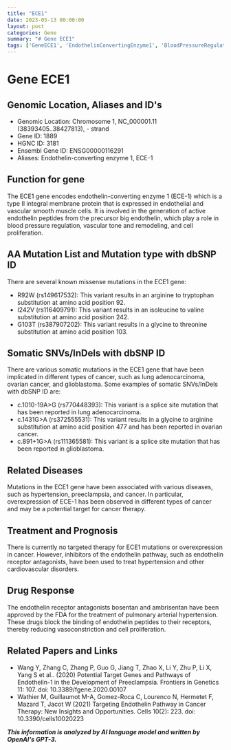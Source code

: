 ```yaml
---
title: "ECE1"
date: 2023-05-13 00:00:00
layout: post
categories: Gene
summary: "# Gene ECE1"
tags: ['GeneECE1', 'EndothelinConvertingEnzyme1', 'BloodPressureRegulation', 'Cancer', 'SomaticMutations', 'EndothelinReceptorAntagonists', 'Hypertension', 'Preeclampsia']
---
```


# Gene ECE1

## Genomic Location, Aliases and ID's
- Genomic Location: Chromosome 1, NC_000001.11 (38393405..38427813), - strand
- Gene ID: 1889
- HGNC ID: 3181
- Ensembl Gene ID: ENSG00000116291
- Aliases: Endothelin-converting enzyme 1, ECE-1

## Function for gene
The ECE1 gene encodes endothelin-converting enzyme 1 (ECE-1) which is a type II integral membrane protein that is expressed in endothelial and vascular smooth muscle cells. It is involved in the generation of active endothelin peptides from the precursor big endothelin, which play a role in blood pressure regulation, vascular tone and remodeling, and cell proliferation.

## AA Mutation List and Mutation type with dbSNP ID
There are several known missense mutations in the ECE1 gene:
- R92W (rs149617532): This variant results in an arginine to tryptophan substitution at amino acid position 92.
- I242V (rs116409791): This variant results in an isoleucine to valine substitution at amino acid position 242.
- G103T (rs387907202): This variant results in a glycine to threonine substitution at amino acid position 103.

## Somatic SNVs/InDels with dbSNP ID
There are various somatic mutations in the ECE1 gene that have been implicated in different types of cancer, such as lung adenocarcinoma, ovarian cancer, and glioblastoma. Some examples of somatic SNVs/InDels with dbSNP ID are:
- c.1010-19A>G (rs770448393): This variant is a splice site mutation that has been reported in lung adenocarcinoma.
- c.1431G>A (rs372555531): This variant results in a glycine to arginine substitution at amino acid position 477 and has been reported in ovarian cancer.
- c.891+1G>A (rs111365581): This variant is a splice site mutation that has been reported in glioblastoma.

## Related Diseases
Mutations in the ECE1 gene have been associated with various diseases, such as hypertension, preeclampsia, and cancer. In particular, overexpression of ECE-1 has been observed in different types of cancer and may be a potential target for cancer therapy.

## Treatment and Prognosis
There is currently no targeted therapy for ECE1 mutations or overexpression in cancer. However, inhibitors of the endothelin pathway, such as endothelin receptor antagonists, have been used to treat hypertension and other cardiovascular disorders.

## Drug Response
The endothelin receptor antagonists bosentan and ambrisentan have been approved by the FDA for the treatment of pulmonary arterial hypertension. These drugs block the binding of endothelin peptides to their receptors, thereby reducing vasoconstriction and cell proliferation.

## Related Papers and Links
- Wang Y, Zhang C, Zhang P, Guo G, Jiang T, Zhao X, Li Y, Zhu P, Li X, Yang S et al.. (2020) Potential Target Genes and Pathways of Endothelin-1 in the Development of Preeclampsia. Frontiers in Genetics 11: 107. doi: 10.3389/fgene.2020.00107
- Wathier M, Guillaumot M-A, Gomez-Roca C, Lourenco N, Hermetet F, Mazard T, Jacot W (2021) Targeting Endothelin Pathway in Cancer Therapy: New Insights and Opportunities. Cells 10(2): 223. doi: 10.3390/cells10020223

**_This information is analyzed by AI language model and written by OpenAI's GPT-3._**